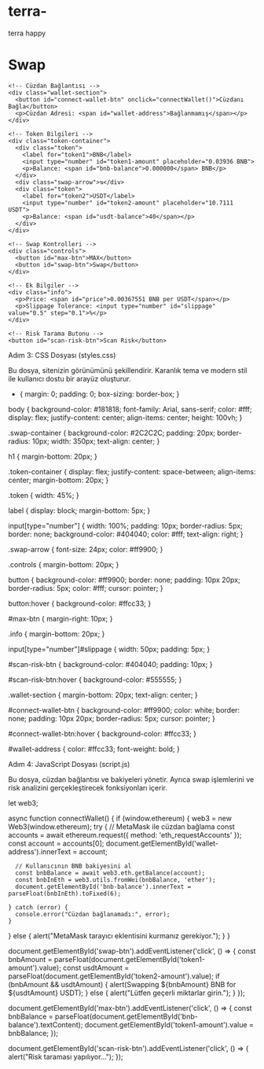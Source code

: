 # terra-
terra happy
<!DOCTYPE html>
<html lang="en">
<head>
  <meta charset="UTF-8">
  <meta name="viewport" content="width=device-width, initial-scale=1.0">
  <title>Crypto Swap Interface</title>
  <link rel="stylesheet" href="styles.css">
  <script src="https://cdn.jsdelivr.net/gh/ethereum/web3.js/dist/web3.min.js"></script>
</head>
<body>
  <div class="swap-container">
    <h1>Swap</h1>

    <!-- Cüzdan Bağlantısı -->
    <div class="wallet-section">
      <button id="connect-wallet-btn" onclick="connectWallet()">Cüzdanı Bağla</button>
      <p>Cüzdan Adresi: <span id="wallet-address">Bağlanmamış</span></p>
    </div>

    <!-- Token Bilgileri -->
    <div class="token-container">
      <div class="token">
        <label for="token1">BNB</label>
        <input type="number" id="token1-amount" placeholder="0.03936 BNB">
        <p>Balance: <span id="bnb-balance">0.000000</span> BNB</p>
      </div>
      <div class="swap-arrow">⇅</div>
      <div class="token">
        <label for="token2">USDT</label>
        <input type="number" id="token2-amount" placeholder="10.7111 USDT">
        <p>Balance: <span id="usdt-balance">40</span></p>
      </div>
    </div>

    <!-- Swap Kontrolleri -->
    <div class="controls">
      <button id="max-btn">MAX</button>
      <button id="swap-btn">Swap</button>
    </div>

    <!-- Ek Bilgiler -->
    <div class="info">
      <p>Price: <span id="price">0.00367551 BNB per USDT</span></p>
      <p>Slippage Tolerance: <input type="number" id="slippage" value="0.5" step="0.1">%</p>
    </div>

    <!-- Risk Tarama Butonu -->
    <button id="scan-risk-btn">Scan Risk</button>
  </div>

  <script src="script.js"></script>
</body>
</html>

Adım 3: CSS Dosyası (styles.css)

Bu dosya, sitenizin görünümünü şekillendirir. Karanlık tema ve modern stil ile kullanıcı dostu bir arayüz oluşturur.

* {
  margin: 0;
  padding: 0;
  box-sizing: border-box;
}

body {
  background-color: #181818;
  font-family: Arial, sans-serif;
  color: #fff;
  display: flex;
  justify-content: center;
  align-items: center;
  height: 100vh;
}

.swap-container {
  background-color: #2C2C2C;
  padding: 20px;
  border-radius: 10px;
  width: 350px;
  text-align: center;
}

h1 {
  margin-bottom: 20px;
}

.token-container {
  display: flex;
  justify-content: space-between;
  align-items: center;
  margin-bottom: 20px;
}

.token {
  width: 45%;
}

label {
  display: block;
  margin-bottom: 5px;
}

input[type="number"] {
  width: 100%;
  padding: 10px;
  border-radius: 5px;
  border: none;
  background-color: #404040;
  color: #fff;
  text-align: right;
}

.swap-arrow {
  font-size: 24px;
  color: #ff9900;
}

.controls {
  margin-bottom: 20px;
}

button {
  background-color: #ff9900;
  border: none;
  padding: 10px 20px;
  border-radius: 5px;
  color: #fff;
  cursor: pointer;
}

button:hover {
  background-color: #ffcc33;
}

#max-btn {
  margin-right: 10px;
}

.info {
  margin-bottom: 20px;
}

input[type="number"]#slippage {
  width: 50px;
  padding: 5px;
}

#scan-risk-btn {
  background-color: #404040;
  padding: 10px;
}

#scan-risk-btn:hover {
  background-color: #555555;
}

.wallet-section {
  margin-bottom: 20px;
  text-align: center;
}

#connect-wallet-btn {
  background-color: #ff9900;
  color: white;
  border: none;
  padding: 10px 20px;
  border-radius: 5px;
  cursor: pointer;
}

#connect-wallet-btn:hover {
  background-color: #ffcc33;
}

#wallet-address {
  color: #ffcc33;
  font-weight: bold;
}

Adım 4: JavaScript Dosyası (script.js)

Bu dosya, cüzdan bağlantısı ve bakiyeleri yönetir. Ayrıca swap işlemlerini ve risk analizini gerçekleştirecek fonksiyonları içerir.

let web3;

async function connectWallet() {
  if (window.ethereum) {
    web3 = new Web3(window.ethereum);
    try {
      // MetaMask ile cüzdan bağlama
      const accounts = await ethereum.request({ method: 'eth_requestAccounts' });
      const account = accounts[0];
      document.getElementById('wallet-address').innerText = account;

      // Kullanıcının BNB bakiyesini al
      const bnbBalance = await web3.eth.getBalance(account);
      const bnbInEth = web3.utils.fromWei(bnbBalance, 'ether');
      document.getElementById('bnb-balance').innerText = parseFloat(bnbInEth).toFixed(6);

    } catch (error) {
      console.error("Cüzdan bağlanamadı:", error);
    }
  } else {
    alert("MetaMask tarayıcı eklentisini kurmanız gerekiyor.");
  }
}

document.getElementById('swap-btn').addEventListener('click', () => {
  const bnbAmount = parseFloat(document.getElementById('token1-amount').value);
  const usdtAmount = parseFloat(document.getElementById('token2-amount').value);
  if (bnbAmount && usdtAmount) {
    alert(Swapping ${bnbAmount} BNB for ${usdtAmount} USDT);
  } else {
    alert("Lütfen geçerli miktarlar girin.");
  }
});

document.getElementById('max-btn').addEventListener('click', () => {
  const bnbBalance = parseFloat(document.getElementById('bnb-balance').textContent);
  document.getElementById('token1-amount').value = bnbBalance;
});

document.getElementById('scan-risk-btn').addEventListener('click', () => {
  alert("Risk taraması yapılıyor...");
});

